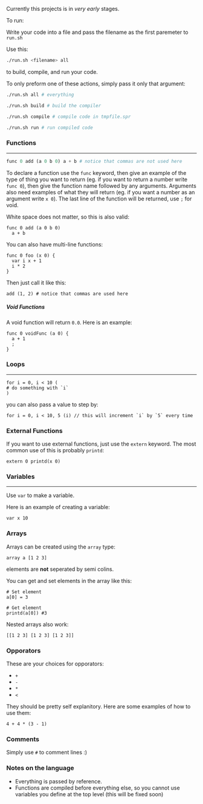 Currently this projects is in *very early* stages.

To run:

Write your code into a file and pass the filename as the first paremeter to `run.sh`

Use this:
```bash
./run.sh <filename> all
```
to build, compile, and run your code.

To only preform one of these actions, simply pass it only that argument:

```bash
./run.sh all # everything

./run.sh build # build the compiler

./run.sh compile # compile code in tmpfile.spr

./run.sh run # run compiled code
```

### Functions
---
```python
func 0 add (a 0 b 0) a + b # notice that commas are not used here
```
To declare a function use the `func` keyword, then give an example of the type of thing you want to return (eg. if you want to return a number write `func 0`), then give the function name followed by any arguments. Arguments also need examples of what they will return (eg. if you want a number as an argument write `x 0`). The last line of the function will be returned, use `;` for void.

White space does not matter, so this is also valid:
```
func 0 add (a 0 b 0)
  a + b
```

You can also have multi-line functions:
```
func 0 foo (x 0) {
  var i x + 1
  i * 2
}
```

Then just call it like this:
```
add (1, 2) # notice that commas are used here
```

##### Void Functions
A void function will return `0.0`. Here is an example:
```
func 0 voidFunc (a 0) {
  a + 1
  ;
}
```

### Loops
---
```
for i = 0, i < 10 (
# do something with `i`
)
```

you can also pass a value to step by:

```
for i = 0, i < 10, 5 (i) // this will increment `i` by `5` every time
```
### External Functions
If you want to use external functions, just use the `extern` keyword. The most common use of this is probably `printd`:
```
extern 0 printd(x 0)
```

### Variables
---
Use `var` to make a variable.

Here is an example of creating a variable:
```
var x 10
```

### Arrays
Arrays can be created using the `array` type:
```
array a [1 2 3]
```
elements are **not** seperated by semi colins.

You can get and set elements in the array like this:
```
# Set element
a[0] = 3

# Get element
printd(a[0]) #3
```

Nested arrays also work:
```
[[1 2 3] [1 2 3] [1 2 3]]
```

### Opporators
These are your choices for opporators:
- `+`
- `-`
- `*`
- `<`

They should be pretty self explanitory.
Here are some examples of how to use them:
```
4 + 4 * (3 - 1)
```

### Comments
Simply use `#` to comment lines :)

### Notes on the language

* Everything is passed by reference.
* Functions are compiled before everything else, so you cannot use variables you define at the top level (this will be fixed soon)
